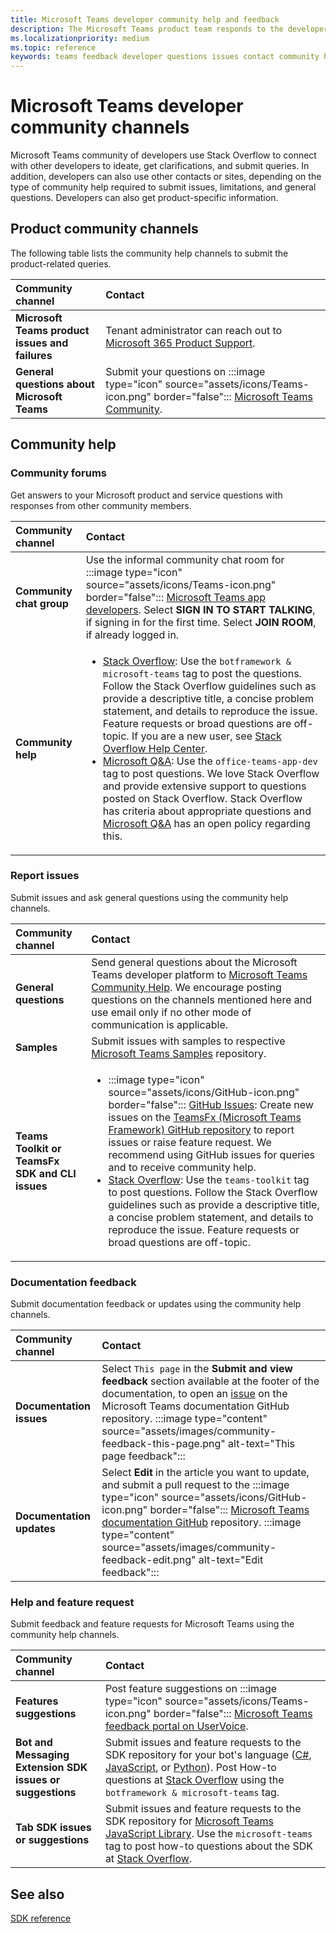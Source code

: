 ```yaml
---
title: Microsoft Teams developer community help and feedback
description: The Microsoft Teams product team responds to the developer community across various feedback and support channels.
ms.localizationpriority: medium
ms.topic: reference
keywords: teams feedback developer questions issues contact community help request bugs contributions community discussions support
---
```


# Microsoft Teams developer community channels

Microsoft Teams community of developers use Stack Overflow to connect with other developers to ideate, get clarifications, and submit queries. In addition, developers can also use other contacts or sites, depending on the type of community help required to submit issues, limitations, and general questions. Developers can also get product-specific information.

## Product community channels

The following table lists the community help channels to submit the product-related queries.

| **Community channel** | **Contact** |
|:------------|:------------|
| **Microsoft Teams product issues and failures** | Tenant administrator can reach out to  [Microsoft 365 Product Support](/microsoft-365/admin/contact-support-for-business-products). |
| **General questions about Microsoft Teams** | Submit your questions on :::image type="icon" source="assets/icons/Teams-icon.png" border="false"::: [Microsoft Teams Community](https://answers.microsoft.com/en-us/msteams/forum). |

## Community help

### Community forums

Get answers to your Microsoft product and service questions with responses from other community members.

| **Community channel**|   **Contact**  |
|:---------------------|:---------------|
| **Community chat group** | Use the informal community chat room for :::image type="icon" source="assets/icons/Teams-icon.png" border="false"::: [Microsoft Teams app developers](https://gitter.im/OfficeDev/MicrosoftTeamsAppDev). Select **SIGN IN TO START TALKING**, if signing in for the first time. Select **JOIN ROOM**, if already logged in. |
|**Community help** | <ul> <li>[Stack Overflow](https://stackoverflow.com/questions/tagged/microsoft-teams): Use the `botframework & microsoft-teams` tag to post the questions. Follow the Stack Overflow guidelines such as provide a descriptive title, a concise problem statement, and details to reproduce the issue. Feature requests or broad questions are off-topic. If you are a new user, see [Stack Overflow Help Center](https://stackoverflow.com/help).</li>  <li> [Microsoft Q&A](/answers/topics/office-teams-app-dev.html): Use the `office-teams-app-dev` tag to post questions. We love Stack Overflow and provide extensive support to questions posted on Stack Overflow. Stack Overflow has criteria about appropriate questions and [Microsoft Q&A](/answers/topics/office-teams-app-dev.html) has an open policy regarding this. </li><ul> |

### Report issues

Submit issues and ask general questions using the community help channels.

| **Community channel** | **Contact** |
|:----------------------|:------------|
| **General questions** | Send general questions about the Microsoft Teams developer platform to [Microsoft Teams Community Help](mailto:microsoftteamsdev@microsoft.com). We encourage posting questions on the channels mentioned here and use email only if no other mode of communication is applicable. |
| **Samples** | Submit issues with samples to respective  [Microsoft Teams Samples](https://github.com/OfficeDev/Microsoft-Teams-Samples) repository.|
|  **Teams Toolkit or TeamsFx SDK and CLI issues** | <ul><li> :::image type="icon" source="assets/icons/GitHub-icon.png" border="false":::  [GitHub Issues](https://github.com/OfficeDev/TeamsFx/issues): Create new issues on the [TeamsFx (Microsoft Teams Framework) GitHub repository](https://github.com/OfficeDev/TeamsFx) to report issues or raise feature request. We recommend using GitHub issues for queries and to receive community help. <li> [Stack Overflow](https://stackoverflow.com/questions/tagged/teams-toolkit): Use the `teams-toolkit` tag to post questions. Follow the Stack Overflow guidelines such as provide a descriptive title, a concise problem statement, and details to reproduce the issue. Feature requests or broad questions are off-topic. </li> </ul> |

### Documentation feedback

Submit documentation feedback or updates using the community help channels.

| **Community channel** | **Contact** |
|:----------------------|:------------|
| **Documentation issues** | Select `This page` in the **Submit and view feedback** section available at the footer of the documentation, to open an [issue](https://github.com/MicrosoftDocs/msteams-docs/issues) on the Microsoft Teams documentation GitHub repository. <!--- added comment to align image ---> :::image type="content" source="assets/images/community-feedback-this-page.png" alt-text="This page feedback":::|  
| **Documentation updates** | Select **Edit** in the article you want to update, and submit a pull request to the  :::image type="icon" source="assets/icons/GitHub-icon.png" border="false"::: [Microsoft Teams documentation GitHub](https://github.com/MicrosoftDocs/msteams-docs) repository. <!--- added comment to align image ---> :::image type="content" source="assets/images/community-feedback-edit.png" alt-text="Edit feedback":::|

### Help and feature request

Submit feedback and feature requests for Microsoft Teams using the community help channels.

| **Community channel** | **Contact** |
|:----------------------|:------------|
| **Features suggestions** | Post feature suggestions on :::image type="icon" source="assets/icons/Teams-icon.png" border="false"::: [Microsoft Teams feedback portal on UserVoice](https://microsoftteams.uservoice.com/forums/555103-public-preview/category/182881-developer-platform). |
| **Bot and Messaging Extension SDK issues or suggestions** | Submit issues and feature requests to the SDK repository for your bot's language ([C#](https://github.com/Microsoft/botbuilder-dotnet/), [JavaScript](https://github.com/Microsoft/botbuilder-js), or [Python](https://github.com/Microsoft/botbuilder-python)). Post How-to questions at [Stack Overflow](https://stackoverflow.com/questions/tagged/botframework%20microsoft-teams) using the `botframework & microsoft-teams` tag. |
| **Tab SDK issues or suggestions** | Submit issues and feature requests to the SDK repository for [Microsoft Teams JavaScript Library](https://github.com/OfficeDev/microsoft-teams-library-js/issues). Use the `microsoft-teams` tag to post how-to questions about the SDK at [Stack Overflow](https://stackoverflow.com/questions/tagged/microsoft-teams). |

## See also

[SDK reference](/javascript/api/overview/msteams-client?view=msteams-client-js-latest&preserve-view=true)
